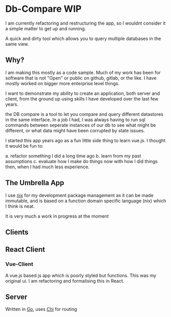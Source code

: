 # Db-Compare WIP
I am currently refactoring and restructuring the app, so I wouldnt consider it
a simple matter to get up and running.

A quick and dirty tool which allows you to query multiple databases in the same view.


## Why?

I am making this mostly as a code sample.  Much of my work has been for software that is not "Open" or public on github, gitlab, or the like.  I have mostly worked on bigger more enterprise level things.


I want to demonstrate my ability to create an application, both server
and client, from the ground up using skills I have developed  over the last
few years.

the DB compare is a tool to let you compare and query different datastores in the same interface.  In a job I had, I was always having to run sql  commands between seperate instances of our db to see what might be different, or what data might have been corrupted by state issues.


I started this app years ago as a fun little side thing to learn vue.js.  I thought it would be fun to:  

a. refactor something I did a long time ago
b. learn from my past assumptions
c. evaluate how I make do things now with how I did things then, when I had much less experience.

## The Umbrella App

I use [nix](https://nixos.org/) for my development package management as it can
be made immutable, and is based on a function domain specific language (nix)
which I think is neat.

It is very much a work in progress at the moment


## Clients

## React Client

### Vue-Client
A vue.js based js app which is poorly styled but functions.  This was my
original ui.  I am refactoring and formalising this in React.

## Server
Written in [Go](https://golang.org/), uses [Chi](https://github.com/go-chi/chi) for routing

